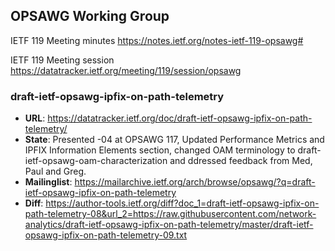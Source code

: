 ## OPSAWG Working Group

IETF 119 Meeting minutes
https://notes.ietf.org/notes-ietf-119-opsawg#

IETF 119 Meeting session
https://datatracker.ietf.org/meeting/119/session/opsawg

### draft-ietf-opsawg-ipfix-on-path-telemetry
* **URL**: https://datatracker.ietf.org/doc/draft-ietf-opsawg-ipfix-on-path-telemetry/
* **State**: Presented -04 at OPSAWG 117, Updated Performance Metrics and IPFIX Information Elements section, changed OAM terminology to draft-ietf-opsawg-oam-characterization and ddressed feedback from Med, Paul and Greg.
* **Mailinglist**: https://mailarchive.ietf.org/arch/browse/opsawg/?q=draft-ietf-opsawg-ipfix-on-path-telemetry
* **Diff**: https://author-tools.ietf.org/diff?doc_1=draft-ietf-opsawg-ipfix-on-path-telemetry-08&url_2=https://raw.githubusercontent.com/network-analytics/draft-ietf-opsawg-ipfix-on-path-telemetry/master/draft-ietf-opsawg-ipfix-on-path-telemetry-09.txt
